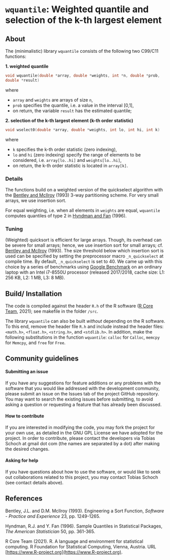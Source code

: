 # `wquantile`: Weighted quantile and selection of the k-th largest element

## About
The (minimalistic) library `wquantile` consists of the following two C99/C11
functions:

**1. weighted quantile**
```C
void wquantile(double *array, double *weights, int *n, double *prob,
double *result)
```
where

   * `array` and `weights` are arrays of size `n`,
   * `prob` specifies the quantile, i.e. a value in the interval [0,1],
   * on return, the variable `result` has the estimated quantile;

**2. selection of the k-th largest element (k-th order statistic)**

```C
void wselect0(double *array, double *weights, int lo, int hi, int k)
```

where

   * `k` specifies the k-th order statistic (zero indexing),
   * `lo` and `hi` (zero indexing) specify the range of elements to be
considered, i.e. `array[lo..hi]` and `weights[lo..hi]`,
   * on return, the k-th order statistic is located in `array[k]`.

### Details
The functions build on a weighted version of the quickselect algorithm with
the [Bentley and McIlroy](#References) (1993) 3-way partitioning scheme.
For very small arrays, we use insertion sort.

For equal weighting, i.e. when all elements in `weights` are equal,
`wquantile` computes quantiles of type 2 in [Hyndman and Fan](#References)
(1996).

### Tuning
(Weighted) quicksort is efficient for large arrays. Though, its overhead
can be severe for small arrays; hence, we use insertion sort for small
arrays; cf. [Bentley and McIlroy](#References) (1993). The size threshold
below which insertion sort is used can be specified by setting the
preprocessor macro `_n_quickselect` at compile time. By default,
`_n_quickselect` is set to 40. We came up with this choice by a series
of benchmarks using [Google Benchmark](https://github.com/google/benchmark)
on an ordinary laptop with an Intel i7-8550U processor (released 2017/2018,
cache size: L1: 256 KB, L2: 1 MB, L3: 8 MB).

## Build/ Installation
The code is compiled against the header `R.h` of the R software
([R Core Team](#References), 2021); see makefile in the folder `/src`.

The library `wquantile` can also be built *without* depending on the R
software. To this end, remove the header file `R.h` and include instead
the header files: `<math.h>`, `<float.h>`, `<string.h>`, and `<stdlib.h>`.
In addition, make the following substitutions in the function `wquantile`:
`calloc` for `Calloc`, `memcpy` for `Memcpy`, and `free` for `Free`.

## Community guidelines

#### Submitting an issue
If you have any suggestions for feature additions or any problems with
the software that you would like addressed with the development community,
please submit an issue on the Issues tab of the project GitHub repository.
You may want to search the existing issues before submitting, to avoid
asking a question or requesting a feature that has already been discussed.

#### How to contribute
If you are interested in modifying the code, you may fork the project for
your own use, as detailed in the GNU GPL License we have adopted for the
project. In order to contribute, please contact the developers via Tobias
Schoch at gmail dot com (the names are separated by a dot) after making
the desired changes.

#### Asking for help
If you have questions about how to use the software, or would like to seek
out collaborations related to this project, you may contact Tobias Schoch
(see contact details above).


## References

Bentley, J.L. and D.M. McIlroy (1993). Engineering a Sort Function,
*Software - Practice and Experience* 23, pp. 1249-1265.

Hyndman, R.J. and Y. Fan (1996). Sample Quantiles in Statistical
Packages, *The American Statistician* 50, pp. 361-365.

R Core Team (2021). R. A language and environment for statistical
computing. R Foundation for Statistical Computing, Vienna, Austria.
URL [https://www.R-project.org](https://www.R-project.org).
